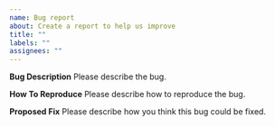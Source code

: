 ```yaml
---
name: Bug report
about: Create a report to help us improve
title: ""
labels: ""
assignees: ""
---
```


**Bug Description**
Please describe the bug.

**How To Reproduce**
Please describe how to reproduce the bug.

**Proposed Fix**
Please describe how you think this bug could be fixed.
